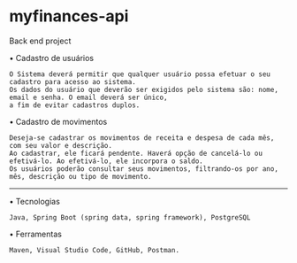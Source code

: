 # myfinances-api
Back end project

•	Cadastro de usuários

    O Sistema deverá permitir que qualquer usuário possa efetuar o seu cadastro para acesso ao sistema.
    Os dados do usuário que deverão ser exigidos pelo sistema são: nome, email e senha. O email deverá ser único, 
    a fim de evitar cadastros duplos.
    
•	Cadastro de movimentos

    Deseja-se cadastrar os movimentos de receita e despesa de cada mês, com seu valor e descrição. 
    Ao cadastrar, ele ficará pendente. Haverá opção de cancelá-lo ou efetivá-lo. Ao efetivá-lo, ele incorpora o saldo. 
    Os usuários poderão consultar seus movimentos, filtrando-os por ano, mês, descrição ou tipo de movimento.
------------------------------------------------------------------------------------------------------------------------

•   Tecnologias

    Java, Spring Boot (spring data, spring framework), PostgreSQL
    
•   Ferramentas

    Maven, Visual Studio Code, GitHub, Postman.
    
